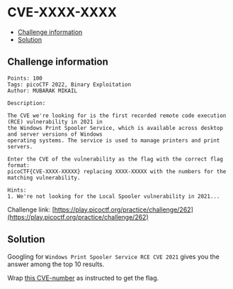 # CVE-XXXX-XXXX

- [Challenge information](#challenge-information)
- [Solution](#solution)

## Challenge information
```
Points: 100
Tags: picoCTF 2022, Binary Exploitation
Author: MUBARAK MIKAIL

Description:

The CVE we're looking for is the first recorded remote code execution (RCE) vulnerability in 2021 in 
the Windows Print Spooler Service, which is available across desktop and server versions of Windows 
operating systems. The service is used to manage printers and print servers.

Enter the CVE of the vulnerability as the flag with the correct flag format:
picoCTF{CVE-XXXX-XXXXX} replacing XXXX-XXXXX with the numbers for the matching vulnerability.

Hints:
1. We're not looking for the Local Spooler vulnerability in 2021...
```
Challenge link: [https://play.picoctf.org/practice/challenge/262](https://play.picoctf.org/practice/challenge/262)

## Solution

Googling for `Windows Print Spooler Service RCE CVE 2021` gives you the answer among the top 10 results.

Wrap [this CVE-number](https://msrc.microsoft.com/update-guide/vulnerability/CVE-2021-34527) as instructed to get the flag.

